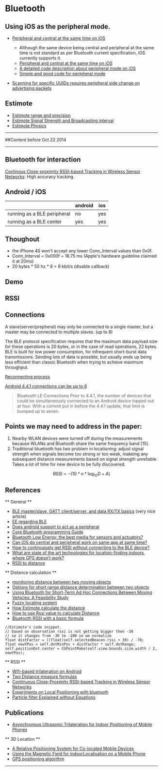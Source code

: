 Bluetooth 
==============


## Using iOS as the peripheral mode.

- [Peripheral and central at the same time on iOS](http://stackoverflow.com/questions/17732321/peripheral-and-central-at-the-same-time-on-ios)
	- Although the same device being central and peripheral at the same time is not standard as per Bluetooth current specification, iOS currently supports it.
	- [Peripheral and central at the same time on iOS](http://stackoverflow.com/questions/17732321/peripheral-and-central-at-the-same-time-on-ios)
	- [A detailed code description about peripheral mode on iOS](https://github.com/liquidx/CoreBluetoothPeripheral)
	- [Simple and good code for peripheral mode](https://github.com/youten/ImmPeri)


- [Scanning for specific UUIDs requires peripheral side change on advertising packets ](https://bluegiga.zendesk.com/entries/70825023-scanning-for-specific-UUIDs-in-iOS)

## Estimote
- [Estimote range and precision](http://beekn.net/2013/11/getting-started-with-estimote-2-finding-beacons-range-and-precision/)
- [Estimote Signal Strength and Broadcasting interval ](http://blog.estimote.com/post/83618039493/how-to-extend-estimote-beacon-battery-life)
- [Estimote Physics](http://blog.estimote.com/post/106913675010/how-do-beacons-work-the-physics-of-beacon-tech)



---

##Content before Oct.22 2014

----



Bluetooth for interaction
------------
[Continous Close-proximity RSSI-based Tracking in Wireless Sensor Networks](http://www.cs.huji.ac.il/~dolev/pubs/tracking.pdf): High accuracy tracking.



Android / iOS
-----------

|                                   |    android | ios    |
|-----------------------------------|------------|--------|
| running as a BLE peripheral       |    no      |   yes  |
| running as a BLE center           |    yes     |   yes  |


Thoughout 
-----------
- the iPhone 4S won't accept any lower Conn_Interval values than 0x0f. 
- Conn_Interval = 0x000f = 18.75 ms (Apple's hardware guideline claimed it at 20ms)
- 20 bytes * 50 hz * 8 = 8 kbit/s (disable callback)

Demo
-----------
[](https://www.youtube.com/watch?v=dMWEl6GBGqk)


RSSI
-----------



Connections
-----------
A slave(server/prepheral) may only be connected to a single master, but a master may be connected to multiple slaves. (up to 8)

The BLE protocol specification requires that the maximum data payload size for these operations is 20 bytes, or in the case of read operations, 22 bytes. BLE is built for low power consumption, for infrequent short-burst data transmissions. Sending lots of data is possible, but usually ends up being less efficient than classic Bluetooth when trying to achieve maximum throughput.

[Reconnecting process](https://developer.apple.com/library/ios/documentation/NetworkingInternetWeb/Conceptual/CoreBluetooth_concepts/Art/ReconnectingToAPeripheral_2x.png)

[Android 4.4.1 connections can be up to 8](http://www.androidpolice.com/2013/12/13/whats-really-new-in-android-4-4-2/)
>Bluetooth LE Connections
Prior to 4.4.1, the number of devices that could be simultaneously connected to an Android device topped out at four. With a commit put in before the 4.4.1 update, that limit is bumped up to seven.

Points we may need to address in the paper:
------------

1. Nearby WLAN devices were turned off during the measurements because WLANs and Bluetooth share the same frequency band [15].
2. Traditional bluetooth has two problem in locationing: adjust signal strength when signals become too strong or too weak, makeing any subsequent distance measurements based on signal strength unreliable. Takes a lot of time for new device to be fully discovered.



$$    RSSI = -(10 * n* \log_{10} D + A)$$

References
-----------
** General **

- [BLE master/slave, GATT client/server, and data RX/TX basics](https://bluegiga.zendesk.com/entries/25053373--REFERENCE-BLE-master-slave-GATT-client-server-and-data-RX-TX-basics)  (very nice article)
- [EE regarding BLE](http://stackoverflow.com/questions/10354613/bluetooth-low-energy-updating-a-characteristic-value-repeatedly)
- [Does android support to act as a peripheral](http://stackoverflow.com/questions/19717902/does-android-kitkat-allows-devices-that-support-bluetooth-le-to-act-as-a-periphe)
- [Core Bluetooth programming Guide](https://developer.apple.com/library/ios/documentation/NetworkingInternetWeb/Conceptual/CoreBluetooth_concepts/CoreBluetoothOverview/CoreBluetoothOverview.html#//apple_ref/doc/uid/TP40013257-CH2-SW1)
- [Bluetooth Low Energy: the best media for sensors and actuators?](http://www.iebmedia.com/index.php?id=8294&parentid=63&themeid=255&hft=67&showdetail=true&bb=1)
- [Can iOS do central and peripheral work on same app at same time?](http://stackoverflow.com/questions/16985891/can-ios-do-central-and-peripheral-work-on-same-app-at-same-time)
- [How to continuously get RSSI without connecting to the BLE device?](http://stackoverflow.com/questions/20058450/how-to-continuously-get-rssi-without-connecting-to-the-ble-device)
- [What are state of the art technologies for location-finding indoors, where GPS doesn’t work?](http://www.quora.com/Indoor-Positioning/What-are-state-of-the-art-technologies-for-location-finding-indoors-where-GPS-doesn%E2%80%99t-work)
- [RSSI to distance](http://blog.sina.com.cn/s/blog_68ffc7a40100ueaw.html)


** Distance calculation **

- [monitoring distance between two moving objects](http://electronics.stackexchange.com/questions/61957/monitoring-distance-between-two-moving-objects)
- [Options for short range distance determination between two objects](http://electronics.stackexchange.com/questions/33110/options-for-short-range-distance-determination-between-two-objects)
- [Using Bluetooth for Short-Term Ad Hoc Connections Between Moving
Vehicles: A Feasibility Study](http://koala.ece.rice.edu/pubs/Mur2002May5UsingBluet.pdf)
- [Fuzzy locating system](http://en.wikipedia.org/wiki/Fuzzy_locating_system)
- [How Estimote calculate the distance](https://github.com/Estimote/iOS-SDK/blob/master/DistanceDemo/DistanceDemo/ViewController/ESTViewController.m)
- [How to use Rssi value to calculate Distance](http://xuepengxu.blogspot.com/2012/06/how-to-use-rssi-value-to-calculate.html)
- [Bluetooth RSSI with a basic formula](http://www.robomotic.com/android/bluetooth-rssi/)

```
//Estimote's code snippet.
// based on observation rssi is not getting bigger then -30
// so it changes from -30 to -100 so we normalize
float distFactor = ((float)self.selectedBeacon.rssi + 30) / -70;      
float newYPos = self.dotMinPos + distFactor * self.dotRange;
self.positionDot.center = CGPointMake(self.view.bounds.size.width / 2, newYPos);
```

** RSSI **

- [Wifi-based trilateration on Android](http://rvmiller.com/2013/05/part-1-wifi-based-trilateration-on-android/)
- [Two Distance measure formulas](http://www.s2is.org/Issues/v1/n2/papers/paper14.pdf)
- [Continuous Close-Proximity RSSI-based Tracking in Wireless Sensor Networks](http://www.cs.huji.ac.il/~dolev/pubs/tracking.pdf)
- [Experiments on Local Positioning with bluetooth](http://impact.asu.edu/cse535fa07/Paper%20Presentation/local%20positioning.pdf)
- [Particle filter Explained without Equations](http://www.youtube.com/watch?v=aUkBa1zMKv4)

## Publications

- [Asynchronous Ultrasonic Trilateration for Indoor Positioning of Mobile Phones](http://arrow.dit.ie/cgi/viewcontent.cgi?article=1096&context=dmccon)

** 3D Location **

- [A Relative Positioning System for Co-located Mobile Devices](http://comp.eprints.lancs.ac.uk/1016/1/ultrasound.pdf)
- [Using the Magnetic Field for IndoorLocalisation on a Mobile Phone](http://www.academia.edu/1948824/Using_the_Magnetic_Field_for_Indoor_Localisation_on_a_Mobile_Phone)
- [GPS positioning algorithm](http://www.kowoma.de/en/gps/positioning.htm)



- - -


